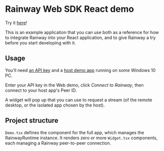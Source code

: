 # Rainway Web SDK React demo

Try it [here](https://rainwayapp.github.io/rainway-sdk-web-demo)!

This is an example application that you can use both as a reference for how to integrate Rainway into your React application, and to give Rainway a try before you start developing with it.

## Usage

You'll need [an API key](https://hub.rainway.com/keys) and a [host demo app](https://github.com/RainwayApp/rainway-sdk-csharp-examples) running on some Windows 10 PC.

Enter your API key in the Web demo, click _Connect to Rainway_, then connect to your host app's Peer ID.

A widget will pop up that you can use to request a stream (of the remote desktop, or the isolated app chosen by the host).

## Project structure

`Demo.tsx` defines the component for the full app, which manages the
RainwayRuntime instance. It renders zero or more `Widget.tsx` components, each
managing a Rainway peer-to-peer connection.

